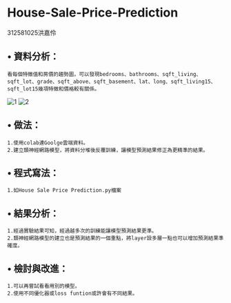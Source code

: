 # House-Sale-Price-Prediction  

  312581025洪嘉伶  
  

## • 資料分析：
    看每個特徵值和房價的趨勢圖，可以發現bedrooms、bathrooms、sqft_living、sqft_lot、grade、sqft_above、sqft_basement、lat、long、sqft_living15、sqft_lot15幾項特徵和價格較有關係。
  ![1](https://github.com/312581025/House-Sale-Price-Prediction/assets/144907093/2b7dfef1-922f-45ef-a522-cc09f1716c60)
  ![2](https://github.com/312581025/House-Sale-Price-Prediction/assets/144907093/a761f8e8-ac6f-40cd-b37c-115a27f67998)


## • 做法：  
    1.使用colab連Goolge雲端資料。  
    2.建立類神經網路模型，將資料分堆後反覆訓練，讓模型預測結果修正為更精準的結果。

  
## • 程式寫法：   
    1.如House Sale Price Prediction.py檔案


    
## • 結果分析：   
    1.經過實驗結果可知，經過越多次的訓練能讓模型預測結果更準。  
    2.類神經網路模型的建立也是預測結果的一個重點，將layer設多層一點也可以增加預測結果準確度。
  
  
## • 檢討與改進：  
    1.可以再嘗試看看用別的模型。  
    2.使用不同優化器或loss funtion或許會有不同結果。


